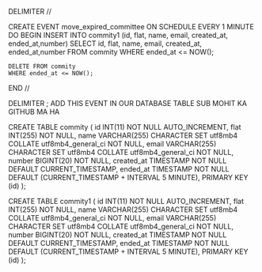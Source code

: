DELIMITER //

CREATE EVENT move_expired_committee
ON SCHEDULE EVERY 1 MINUTE
DO
BEGIN
    INSERT INTO commity1 (id, flat, name, email, created_at, ended_at,number)
    SELECT id, flat, name, email, created_at, ended_at,number
    FROM commity
    WHERE ended_at <= NOW();

    DELETE FROM commity
    WHERE ended_at <= NOW();
END //

DELIMITER ;
ADD THIS EVENT IN OUR DATABASE
TABLE SUB MOHIT KA GITHUB MA HA 



CREATE TABLE commity (
    id INT(11) NOT NULL AUTO_INCREMENT,
    flat INT(255) NOT NULL,
    name VARCHAR(255) CHARACTER SET utf8mb4 COLLATE utf8mb4_general_ci NOT NULL,
    email VARCHAR(255) CHARACTER SET utf8mb4 COLLATE utf8mb4_general_ci NOT NULL,
    number BIGINT(20) NOT NULL,
    created_at TIMESTAMP NOT NULL DEFAULT CURRENT_TIMESTAMP,
    ended_at TIMESTAMP NOT NULL DEFAULT (CURRENT_TIMESTAMP + INTERVAL 5 MINUTE),
    PRIMARY KEY (id)
);

CREATE TABLE commity1 (
    id INT(11) NOT NULL AUTO_INCREMENT,
    flat INT(255) NOT NULL,
    name VARCHAR(255) CHARACTER SET utf8mb4 COLLATE utf8mb4_general_ci NOT NULL,
    email VARCHAR(255) CHARACTER SET utf8mb4 COLLATE utf8mb4_general_ci NOT NULL,
    number BIGINT(20) NOT NULL,
    created_at TIMESTAMP NOT NULL DEFAULT CURRENT_TIMESTAMP,
    ended_at TIMESTAMP NOT NULL DEFAULT (CURRENT_TIMESTAMP + INTERVAL 5 MINUTE),
    PRIMARY KEY (id)
);
